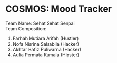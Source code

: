 # COSMOS: Mood Tracker

Team Name: Sehat Sehat Senpai<br>
Team Composition:
1. Farhah Mutiara Arifah (Hustler)
2. Nofa Nisrina Salsabila (Hacker)
3. Akhtar Hafiz Puliwarna (Hacker)
4. Aulia Permata Kumala (Hipster)
